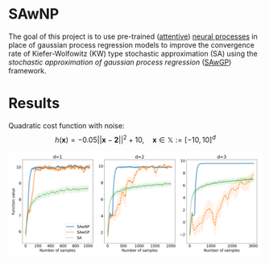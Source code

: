 # SAwNP
The goal of this project is to use pre-trained ([attentive](https://arxiv.org/abs/1901.05761)) [neural processes](https://arxiv.org/abs/1807.01622) in place of gaussian process regression models to improve the convergence rate of Kiefer-Wolfowitz (KW) type stochastic approximation (SA) using the *stochastic approximation of gaussian process regression* ([SAwGP](https://ieeexplore.ieee.org/document/9715329)) framework.
# Results
Quadratic cost function with noise:
$$h(\mathbf{x}) = -0.05||\mathbf{x} - \mathbf{2}||^2 + 10, \quad \mathbf{x} \in \mathbb{X} := [-10, 10]^d$$

![quadratic cost function results](imgs/results.png)
